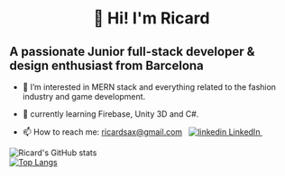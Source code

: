 <h1 align="center">
   👋 Hi! I'm Ricard
</h1>

## A passionate Junior full-stack developer & design enthusiast from Barcelona
- 👀 I’m interested in MERN stack and everything related to the fashion industry and game development. 
- 🌱 currently learning Firebase, Unity 3D and C#.



- <p>
  📫 How to reach me:
  <a href=" ricardsax@gmail.com" rel="nofollow noreferrer">
  ricardsax@gmail.com</a> &nbsp; 
  <a href="https://www.linkedin.com/[removed]" rel="nofollow noreferrer">
    <img src="https://i.stack.imgur.com/gVE0j.png" alt="linkedin"> LinkedIn
  </a> &nbsp; 
</p>
  
 ![Ricard's GitHub stats](https://github-readme-stats.vercel.app/api?username=RicardVillalba&count_private=true&hide=contribs,prs&show_icons=true&theme=dark)<br />
[![Top Langs](https://github-readme-stats.vercel.app/api/top-langs/?username=anuraghazra&langs_count=6&layout=compact&hide=rust,shell,GLSL,assembly,objective-c)](https://github.com/anuraghazra/github-readme-stats)




